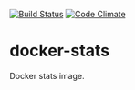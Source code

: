[![Build Status](https://travis-ci.org/3Blades/docker-stats.svg?branch=master)](https://travis-ci.org/3Blades/docker-stats)
[![Code Climate](https://codeclimate.com/repos/5852c04b9fecfe0054000303/badges/dc09f40aa102f4249c36/gpa.svg)](https://codeclimate.com/repos/5852c04b9fecfe0054000303/feed)

# docker-stats

Docker stats image.
